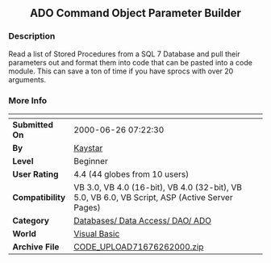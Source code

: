 ﻿<div align="center">

## ADO Command Object Parameter Builder


</div>

### Description

Read a list of Stored Procedures from a SQL 7 Database and pull their parameters out and format them into code that can be pasted into a code module. This can save a ton of time if you have sprocs with over 20 arguments.
 
### More Info
 


<span>             |<span>
---                |---
**Submitted On**   |2000-06-26 07:22:30
**By**             |[Kaystar](https://github.com/Planet-Source-Code/PSCIndex/blob/master/ByAuthor/kaystar.md)
**Level**          |Beginner
**User Rating**    |4.4 (44 globes from 10 users)
**Compatibility**  |VB 3\.0, VB 4\.0 \(16\-bit\), VB 4\.0 \(32\-bit\), VB 5\.0, VB 6\.0, VB Script, ASP \(Active Server Pages\) 
**Category**       |[Databases/ Data Access/ DAO/ ADO](https://github.com/Planet-Source-Code/PSCIndex/blob/master/ByCategory/databases-data-access-dao-ado__1-6.md)
**World**          |[Visual Basic](https://github.com/Planet-Source-Code/PSCIndex/blob/master/ByWorld/visual-basic.md)
**Archive File**   |[CODE\_UPLOAD71676262000\.zip](https://github.com/Planet-Source-Code/kaystar-ado-command-object-parameter-builder__1-9271/archive/master.zip)








